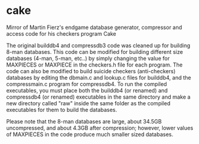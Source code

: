 # cake
Mirror of Martin Fierz's endgame database generator, compressor and access code for his checkers program Cake

The original builddb4 and compressdb3 code was cleaned up for building 8-man databases.  This code can be modified for building different size databases (4-man, 5-man, etc..) by simply changing the value for MAXPIECES or MAXPIECE in the checkers.h file for each program.  The code can also be modified to build suicide checkers (anti-checkers) databases by editing the dbmain.c and lookup.c files for builddb4, and the compressmain.c program for compressdb4.  To run the compiled executables, you must place both the builddb4 (or renamed) and compressdb4 (or renamed) executables in the same directory and make a new directory called "raw" inside the same folder as the compiled executables for them to build the databases.

Please note that the 8-man databases are large, about 34.5GB uncompressed, and about 4.3GB after compression; however, lower values of MAXPIECES in the code produce much smaller sized databases.
